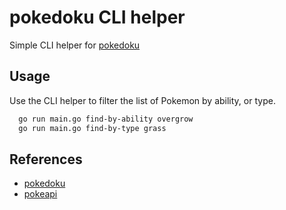 # pokedoku CLI helper

Simple CLI helper for [pokedoku](https://pokedoku.com)

## Usage

Use the CLI helper to filter the list of Pokemon by ability, or type.

```bash
  go run main.go find-by-ability overgrow
  go run main.go find-by-type grass
```

## References

- [pokedoku](https://pokedoku.com)
- [pokeapi](https://pokeapi.co/docs/v2)
